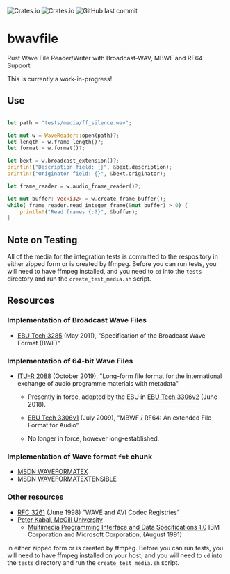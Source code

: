 ![Crates.io](https://img.shields.io/crates/l/bwavfile)
![Crates.io](https://img.shields.io/crates/v/bwavfile)
![GitHub last commit](https://img.shields.io/github/last-commit/iluvcapra/bwavfile)

# bwavfile
Rust Wave File Reader/Writer with Broadcast-WAV, MBWF and RF64 Support

This is currently a work-in-progress!

## Use

```rust

let path = "tests/media/ff_silence.wav";

let mut w = WaveReader::open(path)?;
let length = w.frame_length()?;
let format = w.format()?;

let bext = w.broadcast_extension()?;
println!("Description field: {}", &bext.description);
println!("Originator field: {}", &bext.originator);

let frame_reader = w.audio_frame_reader()?;

let mut buffer: Vec<i32> = w.create_frame_buffer();
while( frame_reader.read_integer_frame(&mut buffer) > 0) {
    println!("Read frames {:?}", &buffer);
}

```

## Note on Testing

All of the media for the integration tests is committed to the respository
in either zipped form or is created by ffmpeg. Before you can run tests, you
will need to have ffmpeg installed, and you need to `cd` into the `tests` 
directory and run the `create_test_media.sh` script.

## Resources

 
### Implementation of Broadcast Wave Files
  - [EBU Tech 3285][ebu3285] (May 2011), "Specification of the Broadcast Wave Format (BWF)"


### Implementation of 64-bit Wave Files
  - [ITU-R 2088][itu2088] (October 2019), "Long-form file format for the international exchange of audio programme materials with metadata"
    - Presently in force, adopted by the EBU in [EBU Tech 3306v2][ebu3306v2] (June 2018).
  
    - [EBU Tech 3306v1][ebu3306v1] (July 2009), "MBWF / RF64: An extended File Format for Audio"
    - No longer in force, however long-established. 


### Implementation of Wave format `fmt` chunk
  - [MSDN WAVEFORMATEX](https://docs.microsoft.com/en-us/windows/win32/api/mmeapi/ns-mmeapi-waveformatex)
  - [MSDN WAVEFORMATEXTENSIBLE](https://docs.microsoft.com/en-us/windows/win32/api/mmreg/ns-mmreg-waveformatextensible)


### Other resources
- [RFC 3261][rfc3261] (June 1998) "WAVE and AVI Codec Registries" 
- [Peter Kabal, McGill University](http://www-mmsp.ece.mcgill.ca/Documents/AudioFormats/WAVE/WAVE.html)
  - [Multimedia Programming Interface and Data Specifications 1.0](http://www-mmsp.ece.mcgill.ca/Documents/AudioFormats/WAVE/Docs/riffmci.pdf) 
    IBM Corporation and Microsoft Corporation, (August 1991)

[ebu3285]:  https://tech.ebu.ch/docs/tech/tech3285.pdf
[ebu3306v1]: https://tech.ebu.ch/docs/tech/tech3306v1_1.pdf
[ebu3306v2]:  https://tech.ebu.ch/docs/tech/tech3306.pdf
[itu2088]:  https://www.itu.int/dms_pubrec/itu-r/rec/bs/R-REC-BS.2088-1-201910-I!!PDF-E.pdf
[rfc3261]:  https://tools.ietf.org/html/rfc2361
in either zipped form or is created by ffmpeg. Before you can run tests, you will
need to have ffmpeg installed on your host, and you will need to `cd` into the 
`tests` directory and run the `create_test_media.sh` script.

